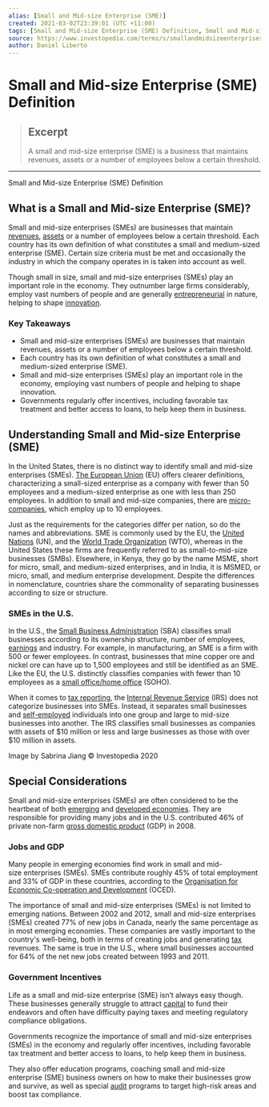 ```yaml
---
alias: [Small and Mid-size Enterprise (SME)]
created: 2021-03-02T23:39:01 (UTC +11:00)
tags: [Small and Mid-size Enterprise (SME) Definition, Small and Mid-size Enterprise (SME) Definition]
source: https://www.investopedia.com/terms/s/smallandmidsizeenterprises.asp
author: Daniel Liberto
---
```


# Small and Mid-size Enterprise (SME) Definition

> ## Excerpt
> A small and mid-size enterprise (SME) is a business that maintains revenues, assets or a number of employees below a certain threshold.

---

Small and Mid-size Enterprise (SME) Definition
## What is a Small and Mid-size Enterprise (SME)?

Small and mid-size enterprises (SMEs) are businesses that maintain [revenues](https://www.investopedia.com/terms/r/revenue.asp), [assets](https://www.investopedia.com/terms/a/asset.asp) or a number of employees below a certain threshold. Each country has its own definition of what constitutes a small and medium-sized enterprise (SME). Certain size criteria must be met and occasionally the industry in which the company operates in is taken into account as well.

Though small in size, small and mid-size enterprises (SMEs) play an important role in the economy. They outnumber large firms considerably, employ vast numbers of people and are generally [entrepreneurial](https://www.investopedia.com/terms/e/entrepreneur.asp) in nature, helping to shape [innovation](https://www.investopedia.com/business-essentials-4689832).

### Key Takeaways

-   Small and mid-size enterprises (SMEs) are businesses that maintain revenues, assets or a number of employees below a certain threshold.
-   Each country has its own definition of what constitutes a small and medium-sized enterprise (SME).
-   Small and mid-size enterprises (SMEs) play an important role in the economy, employing vast numbers of people and helping to shape innovation.
-   Governments regularly offer incentives, including favorable tax treatment and better access to loans, to help keep them in business.

## Understanding Small and Mid-size Enterprise (SME)

In the United States, there is no distinct way to identify small and mid-size enterprises (SMEs). [The European Union](https://www.investopedia.com/terms/e/europeanunion.asp) (EU) offers clearer definitions, characterizing a small-sized enterprise as a company with fewer than 50 employees and a medium-sized enterprise as one with less than 250 employees. In addition to small and mid-size companies, there are [micro-companies](https://www.investopedia.com/terms/m/microenterprise.asp), which employ up to 10 employees.

Just as the requirements for the categories differ per nation, so do the names and abbreviations. SME is commonly used by the EU, the [United Nations](https://www.investopedia.com/terms/u/united-nations-un.asp) (UN), and the [World Trade Organization](https://www.investopedia.com/terms/w/wto.asp) (WTO), whereas in the United States these firms are frequently referred to as small-to-mid-size businesses (SMBs). Elsewhere, in Kenya, they go by the name MSME, short for micro, small, and medium-sized enterprises, and in India, it is MSMED, or micro, small, and medium enterprise development. Despite the differences in nomenclature, countries share the commonality of separating businesses according to size or structure.

### SMEs in the U.S.

In the U.S., the [Small Business Administration](https://www.investopedia.com/terms/s/small-business-administration.asp) (SBA) classifies small businesses according to its ownership structure, number of employees, [earnings](https://www.investopedia.com/terms/e/earnings.asp) and industry. For example, in manufacturing, an SME is a firm with 500 or fewer employees. In contrast, businesses that mine copper ore and nickel ore can have up to 1,500 employees and still be identified as an SME. Like the EU, the U.S. distinctly classifies companies with fewer than 10 employees as a [small office/home office](https://www.investopedia.com/terms/s/small-office-home-office-soho.asp) (SOHO).

When it comes to [tax reporting](https://www.investopedia.com/terms/t/tax-accounting.asp), the [Internal Revenue Service](https://www.investopedia.com/terms/i/irs.asp) (IRS) does not categorize businesses into SMEs. Instead, it separates small businesses and [self-employed](https://www.investopedia.com/terms/s/self-employed.asp) individuals into one group and large to mid-size businesses into another. The IRS classifies small businesses as companies with assets of $10 million or less and large businesses as those with over $10 million in assets.

Image by Sabrina Jiang © Investopedia 2020

## Special Considerations

Small and mid-size enterprises (SMEs) are often considered to be the heartbeat of both [emerging](https://www.investopedia.com/terms/e/emergingmarketeconomy.asp) and [developed economies](https://www.investopedia.com/terms/d/developed-economy.asp). They are responsible for providing many jobs and in the U.S. contributed 46% of private non-farm [gross domestic product](https://www.investopedia.com/terms/g/gdp.asp) (GDP) in 2008.

### Jobs and GDP

Many people in emerging economies find work in small and mid-size enterprises (SMEs). SMEs contribute roughly 45% of total employment and 33% of GDP in these countries, according to the [Organisation for Economic Co-operation and Development](https://www.investopedia.com/terms/o/oecd.asp) (OCED).

The importance of small and mid-size enterprises (SMEs) is not limited to emerging nations. Between 2002 and 2012, small and mid-size enterprises (SMEs) created 77% of new jobs in Canada, nearly the same percentage as in most emerging economies. These companies are vastly important to the country's well-being, both in terms of creating jobs and generating [tax](https://www.investopedia.com/terms/t/taxation.asp) revenues. The same is true in the U.S., where small businesses accounted for 64% of the net new jobs created between 1993 and 2011.

### Government Incentives

Life as a small and mid-size enterprise (SME) isn’t always easy though. These businesses generally struggle to attract [capital](https://www.investopedia.com/terms/c/capital.asp) to fund their endeavors and often have difficulty paying taxes and meeting regulatory compliance obligations.

Governments recognize the importance of small and mid-size enterprises (SMEs) in the economy and regularly offer incentives, including favorable tax treatment and better access to loans, to help keep them in business.

They also offer education programs, coaching small and mid-size enterprise (SME) business owners on how to make their businesses grow and survive, as well as special [audit](https://www.investopedia.com/terms/a/audit.asp) programs to target high-risk areas and boost tax compliance.
